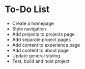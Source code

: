# To-Do List

- Create a homepage
- Style navigation
- Add projects to projects page
- Add separate project pages
- Add content to experience page
- Add content to about page
- Update general styling
- Test, build and host project
